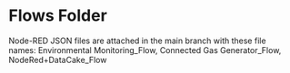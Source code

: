 # Flows Folder
Node-RED JSON files are attached in the main branch with these file names: Environmental Monitoring_Flow, Connected Gas Generator_Flow, NodeRed+DataCake_Flow
